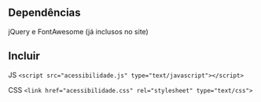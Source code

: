 ## Dependências

jQuery e FontAwesome (já inclusos no site)

## Incluir

JS
`<script src="acessibilidade.js" type="text/javascript"></script>`

CSS
`<link href="acessibilidade.css" rel="stylesheet" type="text/css">`